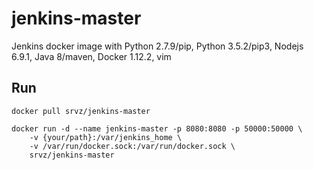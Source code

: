 # jenkins-master

Jenkins docker image with Python 2.7.9/pip, Python 3.5.2/pip3, Nodejs 6.9.1, Java 8/maven, Docker 1.12.2, vim

## Run

```
docker pull srvz/jenkins-master

docker run -d --name jenkins-master -p 8080:8080 -p 50000:50000 \
    -v {your/path}:/var/jenkins_home \
    -v /var/run/docker.sock:/var/run/docker.sock \
    srvz/jenkins-master
```